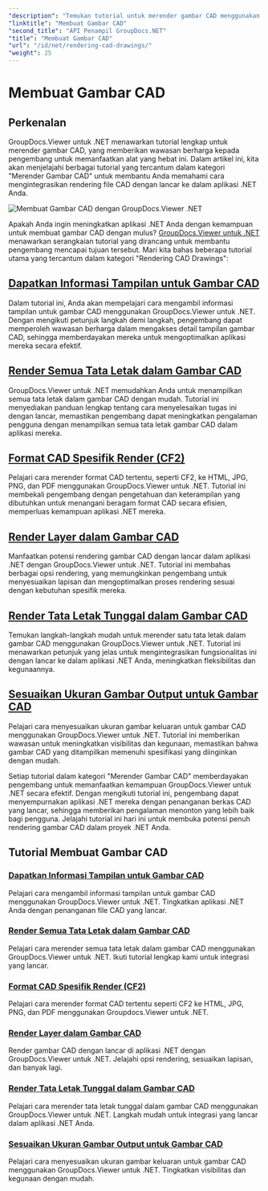 ```yaml
---
"description": "Temukan tutorial untuk merender gambar CAD menggunakan GroupDocs.Viewer untuk .NET. Pelajari cara menyempurnakan aplikasi .NET dengan penanganan file CAD yang lancar."
"linktitle": "Membuat Gambar CAD"
"second_title": "API Penampil GroupDocs.NET"
"title": "Membuat Gambar CAD"
"url": "/id/net/rendering-cad-drawings/"
"weight": 25
---
```


# Membuat Gambar CAD


## Perkenalan

GroupDocs.Viewer untuk .NET menawarkan tutorial lengkap untuk merender gambar CAD, yang memberikan wawasan berharga kepada pengembang untuk memanfaatkan alat yang hebat ini. Dalam artikel ini, kita akan menjelajahi berbagai tutorial yang tercantum dalam kategori "Merender Gambar CAD" untuk membantu Anda memahami cara mengintegrasikan rendering file CAD dengan lancar ke dalam aplikasi .NET Anda.

![Membuat Gambar CAD dengan GroupDocs.Viewer .NET](/viewer/rendering-cad-drawings/image.png)

Apakah Anda ingin meningkatkan aplikasi .NET Anda dengan kemampuan untuk membuat gambar CAD dengan mulus? [GroupDocs.Viewer untuk .NET](#) menawarkan serangkaian tutorial yang dirancang untuk membantu pengembang mencapai tujuan tersebut. Mari kita bahas beberapa tutorial utama yang tercantum dalam kategori "Rendering CAD Drawings":

## [Dapatkan Informasi Tampilan untuk Gambar CAD](./get-view-info-cad-drawing/)
Dalam tutorial ini, Anda akan mempelajari cara mengambil informasi tampilan untuk gambar CAD menggunakan GroupDocs.Viewer untuk .NET. Dengan mengikuti petunjuk langkah demi langkah, pengembang dapat memperoleh wawasan berharga dalam mengakses detail tampilan gambar CAD, sehingga memberdayakan mereka untuk mengoptimalkan aplikasi mereka secara efektif.

## [Render Semua Tata Letak dalam Gambar CAD](./render-all-layouts-cad/)
GroupDocs.Viewer untuk .NET memudahkan Anda untuk menampilkan semua tata letak dalam gambar CAD dengan mudah. Tutorial ini menyediakan panduan lengkap tentang cara menyelesaikan tugas ini dengan lancar, memastikan pengembang dapat meningkatkan pengalaman pengguna dengan menampilkan semua tata letak gambar CAD dalam aplikasi mereka.

## [Format CAD Spesifik Render (CF2)](./render-specific-cad-formats/)
Pelajari cara merender format CAD tertentu, seperti CF2, ke HTML, JPG, PNG, dan PDF menggunakan GroupDocs.Viewer untuk .NET. Tutorial ini membekali pengembang dengan pengetahuan dan keterampilan yang dibutuhkan untuk menangani beragam format CAD secara efisien, memperluas kemampuan aplikasi .NET mereka.

## [Render Layer dalam Gambar CAD](./render-layers-cad/)
Manfaatkan potensi rendering gambar CAD dengan lancar dalam aplikasi .NET dengan GroupDocs.Viewer untuk .NET. Tutorial ini membahas berbagai opsi rendering, yang memungkinkan pengembang untuk menyesuaikan lapisan dan mengoptimalkan proses rendering sesuai dengan kebutuhan spesifik mereka.

## [Render Tata Letak Tunggal dalam Gambar CAD](./render-single-layout-cad/)
Temukan langkah-langkah mudah untuk merender satu tata letak dalam gambar CAD menggunakan GroupDocs.Viewer untuk .NET. Tutorial ini menawarkan petunjuk yang jelas untuk mengintegrasikan fungsionalitas ini dengan lancar ke dalam aplikasi .NET Anda, meningkatkan fleksibilitas dan kegunaannya.

## [Sesuaikan Ukuran Gambar Output untuk Gambar CAD](./adjust-output-image-size-cad/)
Pelajari cara menyesuaikan ukuran gambar keluaran untuk gambar CAD menggunakan GroupDocs.Viewer untuk .NET. Tutorial ini memberikan wawasan untuk meningkatkan visibilitas dan kegunaan, memastikan bahwa gambar CAD yang ditampilkan memenuhi spesifikasi yang diinginkan dengan mudah.

Setiap tutorial dalam kategori "Merender Gambar CAD" memberdayakan pengembang untuk memanfaatkan kemampuan GroupDocs.Viewer untuk .NET secara efektif. Dengan mengikuti tutorial ini, pengembang dapat menyempurnakan aplikasi .NET mereka dengan penanganan berkas CAD yang lancar, sehingga memberikan pengalaman menonton yang lebih baik bagi pengguna. Jelajahi tutorial ini hari ini untuk membuka potensi penuh rendering gambar CAD dalam proyek .NET Anda.

## Tutorial Membuat Gambar CAD
### [Dapatkan Informasi Tampilan untuk Gambar CAD](./get-view-info-cad-drawing/)
Pelajari cara mengambil informasi tampilan untuk gambar CAD menggunakan GroupDocs.Viewer untuk .NET. Tingkatkan aplikasi .NET Anda dengan penanganan file CAD yang lancar.
### [Render Semua Tata Letak dalam Gambar CAD](./render-all-layouts-cad/)
Pelajari cara merender semua tata letak dalam gambar CAD menggunakan GroupDocs.Viewer untuk .NET. Ikuti tutorial lengkap kami untuk integrasi yang lancar.
### [Format CAD Spesifik Render (CF2)](./render-specific-cad-formats/)
Pelajari cara merender format CAD tertentu seperti CF2 ke HTML, JPG, PNG, dan PDF menggunakan Groupdocs.Viewer untuk .NET.
### [Render Layer dalam Gambar CAD](./render-layers-cad/)
Render gambar CAD dengan lancar di aplikasi .NET dengan GroupDocs.Viewer untuk .NET. Jelajahi opsi rendering, sesuaikan lapisan, dan banyak lagi.
### [Render Tata Letak Tunggal dalam Gambar CAD](./render-single-layout-cad/)
Pelajari cara merender tata letak tunggal dalam gambar CAD menggunakan GroupDocs.Viewer untuk .NET. Langkah mudah untuk integrasi yang lancar dalam aplikasi .NET Anda.
### [Sesuaikan Ukuran Gambar Output untuk Gambar CAD](./adjust-output-image-size-cad/)
Pelajari cara menyesuaikan ukuran gambar keluaran untuk gambar CAD menggunakan GroupDocs.Viewer untuk .NET. Tingkatkan visibilitas dan kegunaan dengan mudah.